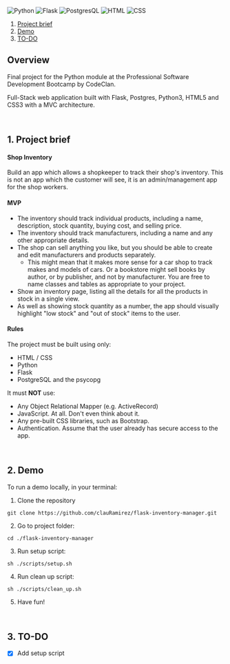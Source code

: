 ![Python](https://img.shields.io/badge/python-v3.5+-blue.svg?style=appveyor)
![Flask](https://img.shields.io/badge/Flask-v2.0.2+-black?style=appveyor&logo=flask&logoColor=white?)
![PostgresQL](https://img.shields.io/badge/PostgreSQL-v14.0-red?style=appveyor&logo=postgresql&logoColor=white)
![HTML](https://img.shields.io/badge/HTML5-E34F26??style=appveyor&logo=html5&logoColor=white+)
![CSS](https://img.shields.io/badge/CSS3-1572B6??&style=appveyor&logo=css3&logoColor=white)

1. [Project brief](https://github.com/clauRamirez/flask-inventory-manager#1-project-brief)
2. [Demo](https://github.com/clauRamirez/flask-inventory-manager#2-demo)
3. [TO-DO](https://github.com/clauRamirez/flask-inventory-manager#3-to-do)

## Overview

Final project for the Python module at the Professional Software Development Bootcamp by CodeClan.

Full-Stack web application built with Flask, Postgres, Python3, HTML5 and CSS3 with a MVC architecture.

<br>

## 1. Project brief

#### **Shop Inventory**

Build an app which allows a shopkeeper to track their shop's inventory. This is not an app which the customer will see, it is an admin/management app for the shop workers.

#### **MVP**

-   The inventory should track individual products, including a name, description, stock quantity, buying cost, and selling price.
-   The inventory should track manufacturers, including a name and any other appropriate details.
-   The shop can sell anything you like, but you should be able to create and edit manufacturers and products separately.
    -   This might mean that it makes more sense for a car shop to track makes and models of cars. Or a bookstore might sell books by author, or by publisher, and not by manufacturer. You are free to name classes and tables as appropriate to your project.
-   Show an inventory page, listing all the details for all the products in stock in a single view.
-   As well as showing stock quantity as a number, the app should visually highlight "low stock" and "out of stock" items to the user.

#### **Rules**

The project must be built using only:

-   HTML / CSS
-   Python
-   Flask
-   PostgreSQL and the psycopg

It must **NOT** use:

-   Any Object Relational Mapper (e.g. ActiveRecord)
-   JavaScript. At all. Don't even think about it.
-   Any pre-built CSS libraries, such as Bootstrap.
-   Authentication. Assume that the user already has secure access to the app.

<br>

## 2. Demo

To run a demo locally, in your terminal:

1. Clone the repository

```
git clone https://github.com/clauRamirez/flask-inventory-manager.git
```

2. Go to project folder:

```
cd ./flask-inventory-manager
```

3. Run setup script:

```
sh ./scripts/setup.sh
```

4. Run clean up script:

```
sh ./scripts/clean_up.sh
```

5. Have fun!

<br>

## 3. TO-DO

-   [x] Add setup script
